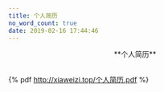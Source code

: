 ```yaml
---
title: 个人简历
no_word_count: true
date: 2019-02-16 17:44:46
---
```




<center>**个人简历**</center>

<br>

{% pdf http://xiaweizi.top/个人简历.pdf %}